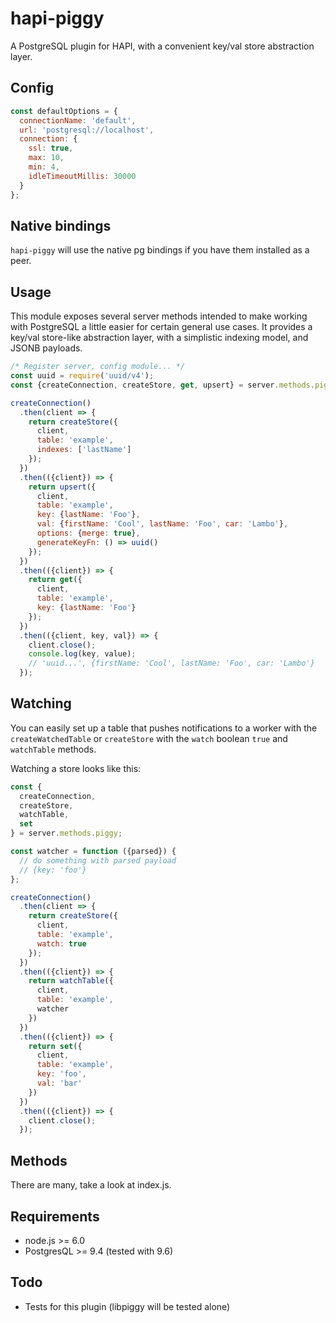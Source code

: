 # hapi-piggy
A PostgreSQL plugin for HAPI, with a convenient key/val store abstraction layer.

## Config

```javascript
const defaultOptions = {
  connectionName: 'default',
  url: 'postgresql://localhost',
  connection: {
    ssl: true,
    max: 10,
    min: 4,
    idleTimeoutMillis: 30000
  }
};
```

## Native bindings

`hapi-piggy` will use the native pg bindings if you have them installed as a peer.

## Usage

This module exposes several server methods intended to make working with PostgreSQL a little easier for certain general use cases. It provides a key/val store-like abstraction layer, with a simplistic indexing model, and JSONB payloads.

```javascript
/* Register server, config module... */
const uuid = require('uuid/v4');
const {createConnection, createStore, get, upsert} = server.methods.piggy;

createConnection()
  .then(client => {
    return createStore({
      client,
      table: 'example',
      indexes: ['lastName']
    });
  })
  .then(({client}) => {
    return upsert({
      client,
      table: 'example',
      key: {lastName: 'Foo'},
      val: {firstName: 'Cool', lastName: 'Foo', car: 'Lambo'},
      options: {merge: true},
      generateKeyFn: () => uuid()
    });
  })
  .then(({client}) => {
    return get({
      client,
      table: 'example',
      key: {lastName: 'Foo'}
    });
  })
  .then(({client, key, val}) => {
    client.close();
    console.log(key, value);
    // 'uuid...', {firstName: 'Cool', lastName: 'Foo', car: 'Lambo'}
  });
```

## Watching

You can easily set up a table that pushes notifications to a worker with the `createWatchedTable` or `createStore` with the `watch` boolean `true` and `watchTable` methods.

Watching a store looks like this:

```javascript
const {
  createConnection,
  createStore,
  watchTable,
  set
} = server.methods.piggy;

const watcher = function ({parsed}) {
  // do something with parsed payload
  // {key: 'foo'}
};

createConnection()
  .then(client => {
    return createStore({
      client,
      table: 'example',
      watch: true
    });
  })
  .then(({client}) => {
    return watchTable({
      client,
      table: 'example',
      watcher
    })
  })
  .then(({client}) => {
    return set({
      client,
      table: 'example',
      key: 'foo',
      val: 'bar'
    })
  })
  .then(({client}) => {
    client.close();
  });
```

## Methods

There are many, take a look at index.js.

## Requirements

* node.js >= 6.0
* PostgresQL >= 9.4 (tested with 9.6)

## Todo

* Tests for this plugin (libpiggy will be tested alone)

